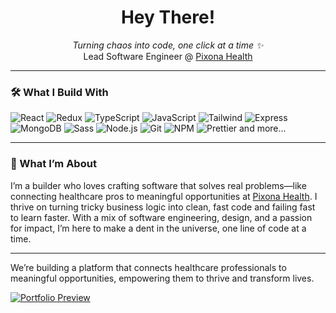 <h1 align="center">Hey There!</h1>

<p align="center">
  <em>Turning chaos into code, one click at a time ✨</em><br>
  Lead Software Engineer @ <a href="https://pixonahealth.com">Pixona Health</a>
</p>

---

<h3>🛠️ What I Build With</h3>

<p>
  <img alt="React" src="https://img.shields.io/badge/React-20232A?style=for-the-badge&logo=react&logoColor=61DAFB" />
  <img alt="Redux" src="https://img.shields.io/badge/Redux-593D88?style=for-the-badge&logo=redux&logoColor=white" />
  <img alt="TypeScript" src="https://img.shields.io/badge/TypeScript-007ACC?style=for-the-badge&logo=typescript&logoColor=white" />
  <img alt="JavaScript" src="https://img.shields.io/badge/JavaScript-323330?style=for-the-badge&logo=javascript&logoColor=F7DF1E" />
  <img alt="Tailwind" src="https://img.shields.io/badge/Tailwind_CSS-38B2AC?style=for-the-badge&logo=tailwind-css&logoColor=white" />
  <img alt="Express" src="https://img.shields.io/badge/Express.js-404D59?style=for-the-badge" />
  <img alt="MongoDB" src="https://img.shields.io/badge/MongoDB-4EA94B?style=for-the-badge&logo=mongodb&logoColor=white" />
  <img alt="Sass" src="https://img.shields.io/badge/Sass-CC6699?style=for-the-badge&logo=sass&logoColor=white" />
  <img alt="Node.js" src="https://img.shields.io/badge/Node.js-43853D?style=for-the-badge&logo=node.js&logoColor=white" />
  <img alt="Git" src="https://img.shields.io/badge/Git-F05032?style=for-the-badge&logo=git&logoColor=white" />
  <img alt="NPM" src="https://img.shields.io/badge/NPM-CB3837?style=for-the-badge&logo=npm&logoColor=white" />
  <img alt="Prettier" src="https://img.shields.io/badge/Prettier-F7B93E?style=for-the-badge&logo=prettier&logoColor=white" />
        and more...
</p>

---

<h3>🌟 What I’m About</h3>
<p>
  I’m a builder who loves crafting software that solves real problems—like connecting healthcare pros to meaningful opportunities at <a href="https://pixonahealth.com">Pixona Health</a>. I thrive on turning tricky business logic into clean, fast code and failing fast to learn faster. With a mix of software engineering, design, and a passion for impact, I’m here to make a dent in the universe, one line of code at a time.
</p>

---

<p>
We’re building a platform that connects healthcare professionals to meaningful opportunities, empowering them to thrive and transform lives.
</p>
  <a href="https://pixonahealth.com/">
    <img src="https://github.com/user-attachments/assets/4727b9f1-ade6-40b4-aeeb-114ce80a7646" alt="Portfolio Preview" width="full" />
  </a>

  
